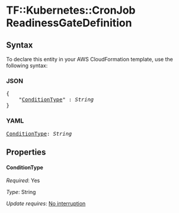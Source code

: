 # TF::Kubernetes::CronJob ReadinessGateDefinition

## Syntax

To declare this entity in your AWS CloudFormation template, use the following syntax:

### JSON

<pre>
{
    "<a href="#conditiontype" title="ConditionType">ConditionType</a>" : <i>String</i>
}
</pre>

### YAML

<pre>
<a href="#conditiontype" title="ConditionType">ConditionType</a>: <i>String</i>
</pre>

## Properties

#### ConditionType

_Required_: Yes

_Type_: String

_Update requires_: [No interruption](https://docs.aws.amazon.com/AWSCloudFormation/latest/UserGuide/using-cfn-updating-stacks-update-behaviors.html#update-no-interrupt)

